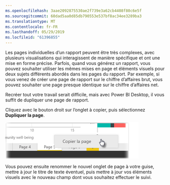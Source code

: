 ```yaml
---
ms.openlocfilehash: 3aae2092875530ae2f739e3a62cb4408f80c6e5f
ms.sourcegitcommit: 60dad5aa0d85db790553e537bf8ac34ee3289ba3
ms.translationtype: MT
ms.contentlocale: fr-FR
ms.lasthandoff: 05/29/2019
ms.locfileid: "61396855"
---
```

Les pages individuelles d’un rapport peuvent être très complexes, avec plusieurs visualisations qui interagissent de manière spécifique et ont une mise en forme précise. Parfois, quand vous générez un rapport, vous pouvez souhaiter utiliser les mêmes mises en page et éléments visuels pour deux sujets différents abordés dans les pages du rapport. Par exemple, si vous venez de créer une page de rapport sur le chiffre d’affaires brut, vous pouvez souhaiter une page presque identique sur le chiffre d’affaires net.

Recréer tout votre travail serait difficile, mais avec Power BI Desktop, il vous suffit de dupliquer une page de rapport.

Cliquez avec le bouton droit sur l’onglet à copier, puis sélectionnez **Dupliquer la page**.

![](media/3-11b-duplicate-page/3-11b_1.png)

Vous pouvez ensuite renommer le nouvel onglet de page à votre guise, mettre à jour le titre de texte éventuel, puis mettre à jour vos éléments visuels avec le nouveau champ dont vous souhaitez effectuer le suivi.

